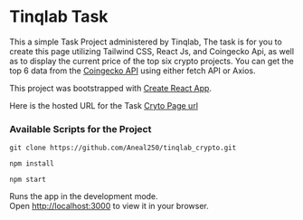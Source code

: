 # Tinqlab Task

This a simple Task Project administered by Tinqlab,
The task is for you to create this page utilizing Tailwind CSS, React Js, and Coingecko Api, as well as to display the current price of the top six crypto projects. You can get the top 6 data from the [Coingecko API](https://www.coingecko.com/en/api) using either fetch API or Axios.

This project was bootstrapped with [Create React App](https://github.com/facebook/create-react-app).

Here is the hosted URL for the Task [Cryto Page url](https://tinqlab-crypto.vercel.app)

### Available Scripts for the Project


`git clone https://github.com/Aneal250/tinqlab_crypto.git`

`npm install`

`npm start`

Runs the app in the development mode.\
Open [http://localhost:3000](http://localhost:3000) to view it in your browser.
